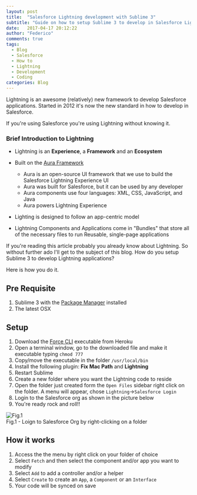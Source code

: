 ```yaml
---
layout: post
title:  "Salesforce Lightning development with Sublime 3"
subtitle: "Guide on how to setup Sublime 3 to develop in Salesforce Lightning"
date:   2017-04-17 20:12:22
author: "Federico"
comments: true
tags:
  - Blog
  - Salesforce
  - How to
  - Lightning
  - Development
  - Coding
categories: Blog
---
```


Lightning is an awesome (relatively) new framework to develop Salesforce applications. Started in 2012 it's now the new standard in how to develop in Salesforce.

If you're using Salesforce you're using Lightning without knowing it.

### Brief Introduction to Lightning
- Lightning is an **Experience**, a **Framework** and an **Ecosystem**
- Built on the [Aura Framework](http://documentation.auraframework.org/auradocs)
	- Aura is an open-source UI framework that we use to build the Salesforce Lightning Experience UI
	- Aura was built for Salesforce, but it can be used by any developer
	- Aura components use four languages: XML, CSS, JavaScript, and Java
	- Aura powers Lightning Experience

- Lighting is designed to follow an app-centric model
- Lightning Components and Applications come in "Bundles" that store all of the necessary files to run Reusable, single-page applications

If you're reading this article probably you already know about Lightning. So without further ado I'll get to the subject of this blog. How do you setup Sublime 3 to develop Lightning applications?

Here is how you do it.

## Pre Requisite
1. Sublime 3 with the [Package Manager](https://packagecontrol.io) installed
2. The latest OSX

## Setup
1. Download the [Force CLI](https://force-cli.heroku.com) executable from Heroku
2. Open a terminal window, go to the downloaded file and make it executable typing `chmod 777`
3. Copy/move the executable in the folder `/usr/local/bin`
4. Install the following plugin: **Fix Mac Path** and **Lightning**
5. Restart Sublime
6. Create a new folder where you want the Lightning code to reside
7. Open the folder just created form the `Open Files` sidebar right click on the folder. A menu will appear, chose `Lightning`->`Salesforce Login`
8. Login to the Salesforce org as shown in the picture below
9. You're ready rock and roll!!

![Fig.1](http://paini.org/federico/imgs/blog-imgs/Sublime3-Lightning/sublime-lightning.Fig1.png)<br>
Fig.1 - Loign to Salesforce Org by right-clicking on a folder

## How it works
1. Access the the menu by right click on your folder of choice
2. Select `Fetch` and then select the component and/or app you want to modify
3. Select `Add` to add a controller and/or a helper
4. Select `Create` to create an `App`, a `Component` or an `Interface`
5. Your code will be synced on save


